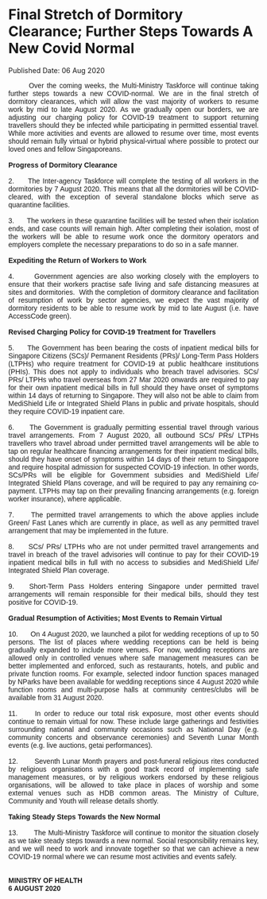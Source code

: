 <html>
    <meta http-equiv="Content-Type" content="text/html; charset=utf-8"/>
    <meta charset="utf-8"/>
    <title>Final Stretch of Dormitory Clearance; Further Steps Towards A New Covid Normal</title>
    <body><h1>Final Stretch of Dormitory Clearance; Further Steps Towards A New Covid Normal</h1>
    <p>Published Date: 06 Aug 2020</p> <p style="text-align: justify;"><span style="font-family: Arial;"><span style="font-size: 14px;">&nbsp; &nbsp; &nbsp; &nbsp;Over the coming weeks, the Multi-Ministry Taskforce will continue taking further steps towards a new COVID-normal. We are in the final stretch of dormitory clearances, which will allow the vast majority of workers to resume work by mid to late August 2020. As we gradually open our borders, we are adjusting our charging policy for COVID-19 treatment to support returning travellers should they be infected while participating in permitted essential travel. While more activities and events are allowed to resume over time, most events should remain fully virtual or hybrid physical-virtual where possible to protect our loved ones and fellow Singaporeans.&nbsp;<br><br><strong>Progress of Dormitory Clearance<br></strong><br>2.&nbsp; &nbsp; &nbsp;The Inter-agency Taskforce will complete the testing of all workers in the dormitories by 7 August 2020. This means that all the dormitories will be COVID-cleared, with the exception of several standalone blocks which serve as quarantine facilities.<br><br>3.&nbsp; &nbsp; &nbsp; The workers in these quarantine facilities will be tested when their isolation ends, and case counts will remain high. After completing their isolation, most of the workers will be able to resume work once the dormitory operators and employers complete the necessary preparations to do so in a safe manner.&nbsp;&nbsp;<br><br><strong>Expediting the Return of Workers to Work<br></strong><br>4.&nbsp; &nbsp; &nbsp; Government agencies are also working closely with the employers to ensure that their workers practise safe living and safe distancing measures at sites and dormitories.&nbsp; With the completion of dormitory clearance and facilitation of resumption of work by sector agencies, we expect the vast majority of dormitory residents to be able to resume work by mid to late August (i.e. have AccessCode green).<br><br><strong>Revised Charging Policy for COVID-19 Treatment for Travellers&nbsp;<br></strong><br>5.&nbsp; &nbsp; &nbsp;The Government has been bearing the costs of inpatient medical bills for Singapore Citizens (SCs)/ Permanent Residents (PRs)/ Long-Term Pass Holders (LTPHs) who require treatment for COVID-19 at public healthcare institutions (PHIs). This does not apply to individuals who breach travel advisories. SCs/ PRs/ LTPHs who travel overseas from 27 Mar 2020 onwards are required to pay for their own inpatient medical bills in full should they have onset of symptoms within 14 days of returning to Singapore. They will also not be able to claim from MediShield Life or Integrated Shield Plans in public and private hospitals, should they require COVID-19 inpatient care.<br><br>6.&nbsp; &nbsp; &nbsp;The Government is gradually permitting essential travel through various travel arrangements. From 7 August 2020, all outbound SCs/ PRs/ LTPHs travellers who travel abroad under permitted travel arrangements will be able to tap on regular healthcare financing arrangements for their inpatient medical bills, should they have onset of symptoms within 14 days of their return to Singapore and require hospital admission for suspected COVID-19 infection. In other words, SCs/PRs will be eligible for Government subsidies and MediShield Life/ Integrated Shield Plans coverage, and will be required to pay any remaining co-payment. LTPHs may tap on their prevailing financing arrangements (e.g. foreign worker insurance), where applicable.&nbsp;<br><br>7.&nbsp; &nbsp; &nbsp;The permitted travel arrangements to which the above applies include Green/ Fast Lanes which are currently in place, as well as any permitted travel arrangement that may be implemented in the future.&nbsp; &nbsp;&nbsp;<br><br>8.&nbsp; &nbsp; &nbsp;SCs/ PRs/ LTPHs who are not under permitted travel arrangements and travel in breach of the travel advisories will continue to pay for their COVID-19 inpatient medical bills in full with no access to subsidies and MediShield Life/ Integrated Shield Plan coverage.&nbsp;<br><br>9.&nbsp; &nbsp;Short-Term Pass Holders entering Singapore under permitted travel arrangements will remain responsible for their medical bills, should they test positive for COVID-19.<br><br><strong>Gradual Resumption of Activities; Most Events to Remain Virtual&nbsp;<br></strong><br>10.&nbsp; &nbsp; &nbsp; On 4 August 2020, we launched a pilot for wedding receptions of up to 50 persons. The list of places where wedding receptions can be held is being gradually expanded to include more venues. For now, wedding receptions are allowed only in controlled venues where safe management measures can be better implemented and enforced, such as restaurants, hotels, and public and private function rooms. For example, selected indoor function spaces managed by NParks have been available for wedding receptions since 4 August 2020 while function rooms and multi-purpose halls at community centres/clubs will be available from 31 August 2020.&nbsp;<br><br>11.&nbsp; &nbsp; &nbsp;In order to reduce our total risk exposure, most other events should continue to remain virtual for now. These include large gatherings and festivities surrounding national and community occasions such as National Day (e.g. community concerts and observance ceremonies) and Seventh Lunar Month events (e.g. live auctions, getai performances).&nbsp;<br><br>12.&nbsp; &nbsp; &nbsp; &nbsp;Seventh Lunar Month prayers and post-funeral religious rites conducted by religious organisations with a good track record of implementing safe management measures, or by religious workers endorsed by these religious organisations, will be allowed to take place in places of worship and some external venues such as HDB common areas. The Ministry of Culture, Community and Youth will release details shortly.&nbsp;<br><br><strong>Taking Steady Steps Towards the New Normal&nbsp;<br></strong><br>13.&nbsp; &nbsp; &nbsp; &nbsp;The Multi-Ministry Taskforce will continue to monitor the situation closely as we take steady steps towards a new normal. Social responsibility remains key, and we will need to work and innovate together so that we can achieve a new COVID-19 normal where we can resume most activities and events safely.&nbsp;<br><br><br><strong>MINISTRY OF HEALTH<br>6 AUGUST 2020</strong></span></span></p></body>
</html>